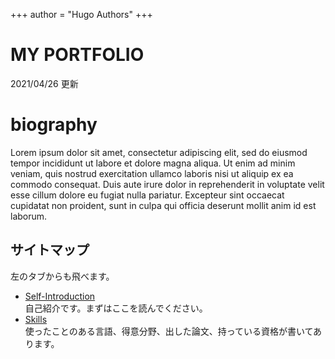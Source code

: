 +++
author = "Hugo Authors"
+++
# MY PORTFOLIO
2021/04/26 更新

# biography
Lorem ipsum dolor sit amet, consectetur adipiscing elit, sed do eiusmod tempor incididunt ut labore et dolore magna aliqua. Ut enim ad minim veniam, quis nostrud exercitation ullamco laboris nisi ut aliquip ex ea commodo consequat. Duis aute irure dolor in reprehenderit in voluptate velit esse cillum dolore eu fugiat nulla pariatur. Excepteur sint occaecat cupidatat non proident, sunt in culpa qui officia deserunt mollit anim id est laborum.


## サイトマップ
左のタブからも飛べます。
- [Self-Introduction](./self-introduction/)  
自己紹介です。まずはここを読んでください。
- [Skills](./skills/)  
使ったことのある言語、得意分野、出した論文、持っている資格が書いてあります。